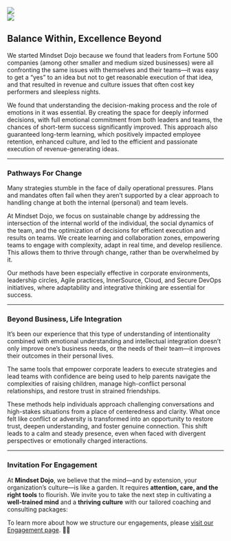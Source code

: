 
<div class="row">
    <div class="col-md-5 col-sm-4 text-center">
        <img class="img-fluid" src="images/DojoLogo-Black-Center.png" style="max-height:350px">
    </div>
    <div class="col-md-7 col-sm-8 text-right d-none d-sm-block">
        <img class="img-fluid" src="images/Pagoda-Black.png" style="max-height:350px">
    </div>
</div>

## Balance Within, Excellence Beyond

We started Mindset Dojo because we found that leaders from Fortune 500 companies (among other smaller and medium sized businesses) were all confronting the same issues with themselves and their teams—it was easy to get a “yes” to an idea but not to get reasonable execution of that idea, and that resulted in revenue and culture issues that often cost key performers and sleepless nights. 

We found that understanding the decision-making process and the role of emotions in it was essential. By creating the space for deeply informed decisions, with full emotional commitment from both leaders and teams, the chances of short-term success significantly improved. This approach also guaranteed long-term learning, which positively impacted employee retention, enhanced culture, and led to the efficient and passionate execution of revenue-generating ideas.

---

### Pathways For Change

Many strategies stumble in the face of daily operational pressures. Plans and mandates often fail when they aren’t supported by a clear approach to handling change at both the internal (personal) and team levels.

At Mindset Dojo, we focus on sustainable change by addressing the intersection of the internal world of the individual, the social dynamics of the team, and the optimization of decisions for efficient execution and results on teams.  We create learning and collaboration zones, empowering teams to engage with complexity, adapt in real time, and develop resilience. This allows them to thrive through change, rather than be overwhelmed by it.

Our methods have been especially effective in corporate environments, leadership circles, Agile practices, InnerSource, Cloud, and Secure DevOps initiatives, where adaptability and integrative thinking are essential for success.

---

### Beyond Business, Life Integration

It’s been our experience that this type of understanding of intentionality combined with emotional understanding and intellectual integration doesn’t only improve one’s business needs, or the needs of their team—it improves their outcomes in their personal lives.

The same tools that empower corporate leaders to execute strategies and lead teams with confidence are being used to help parents navigate the complexities of raising children, manage high-conflict personal relationships, and restore trust in strained friendships.

These methods help individuals approach challenging conversations and high-stakes situations from a place of centeredness and clarity. What once felt like conflict or adversity is transformed into an opportunity to restore trust, deepen understanding, and foster genuine connection. This shift leads to a calm and steady presence, even when faced with divergent perspectives or emotionally charged interactions.

---

### Invitation For Engagement

At **Mindset Dojo**, we believe that the mind—and by extension, your organization’s culture—is like a garden. It requires **attention, care, and the right tools** to flourish. We invite you to take the next step in cultivating a **well-trained mind** and a **thriving culture** with our tailored coaching and consulting packages:

To learn more about how we structure our engagements, please [visit our Engagement page](./engagement). 🙏🌿
